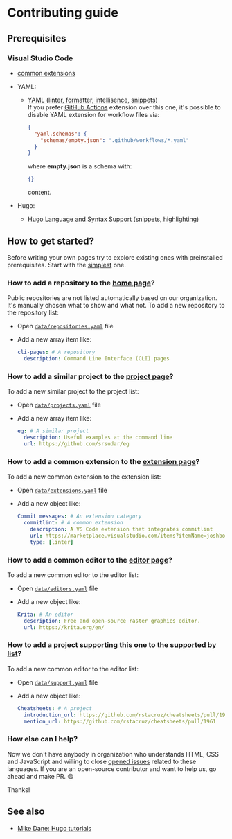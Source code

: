 # Contributing guide

## Prerequisites

### Visual Studio Code

- [common extensions](https://command-line-interface-pages.github.io/site.github.io/extensions/)
- YAML:
  - [YAML (linter, formatter, intellisence, snippets)](https://marketplace.visualstudio.com/items?itemName=redhat.vscode-yaml)  
    If you prefer [GitHub Actions](https://marketplace.visualstudio.com/items?itemName=GitHub.vscode-github-actions) extension over this one, it's possible
    to disable YAML extension for workflow files via:

    ```json
    {
      "yaml.schemas": {
        "schemas/empty.json": ".github/workflows/*.yaml"
      }
    }
    ```

    where **empty.json** is a schema with:

    ```json
    {}
    ```

    content.

- Hugo:
  - [Hugo Language and Syntax Support (snippets, highlighting)](https://marketplace.visualstudio.com/items?itemName=redhat.vscode-yaml)

## How to get started?

Before writing your own pages try to explore existing ones with preinstalled
prerequisites. Start with the [simplest](./content/goals.md) one.

### How to add a repository to the [home page][home]?

Public repositories are not listed automatically based on our organization.
It's manually chosen what to show and what not. To add a new repository to
the repository list:

- Open [`data/repositories.yaml`](./data/repositories.yaml) file
- Add a new array item like:

  ```yaml
  cli-pages: # A repository
    description: Command Line Interface (CLI) pages
  ```

[home]: https://command-line-interface-pages.github.io/site.github.io/

### How to add a similar project to the [project page][projects]?

To add a new similar project to the project list:

- Open [`data/projects.yaml`](./data/projects.yaml) file
- Add a new array item like:

  ```yaml
  eg: # A similar project
    description: Useful examples at the command line
    url: https://github.com/srsudar/eg
  ```

[projects]: https://command-line-interface-pages.github.io/site.github.io/projects/

### How to add a common extension to the [extension page][extensions]?

To add a new common extension to the extension list:

- Open [`data/extensions.yaml`](./data/extensions.yaml) file
- Add a new object like:

  ```yaml
  Commit messages: # An extension category
    commitlint: # A common extension
      description: A VS Code extension that integrates commitlint
      url: https://marketplace.visualstudio.com/items?itemName=joshbolduc.commitlint
      type: [linter]
  ```

[extensions]: https://command-line-interface-pages.github.io/site.github.io/extensions/

### How to add a common editor to the [editor page][editors]?

To add a new common editor to the editor list:

- Open [`data/editors.yaml`](./data/editors.yaml) file
- Add a new object like:

  ```yaml
  Krita: # An editor
    description: Free and open-source raster graphics editor.
    url: https://krita.org/en/
  ```

[editors]: https://command-line-interface-pages.github.io/site.github.io/editors/

### How to add a project supporting this one to the [supported by list][support]?

To add a new common editor to the editor list:

- Open [`data/support.yaml`](./data/support.yaml) file
- Add a new object like:

  ```yaml
  Cheatsheets: # A project
    introduction_url: https://github.com/rstacruz/cheatsheets/pull/1953
    mention_url: https://github.com/rstacruz/cheatsheets/pull/1961
  ```

[support]: https://command-line-interface-pages.github.io/site.github.io/about/#supported-by-

### How else can I help?

Now we don't have anybody in organization who understands HTML, CSS and
JavaScript and willing to close [opened issues][issues]
related to these languages. If you are an open-source contributor and want to
help us, go ahead and make PR. 😄

Thanks!

[issues]: https://github.com/command-line-interface-pages/site.github.io/issues?q=is%3Aissue+is%3Aopen+label%3A%22help+wanted%22

## See also

- [Mike Dane: Hugo tutorials][mike_dane_playlist]

[mike_dane_playlist]: https://www.youtube.com/watch?v=qtIqKaDlqXo&list=PLLAZ4kZ9dFpOnyRlyS-liKL5ReHDcj4G3

